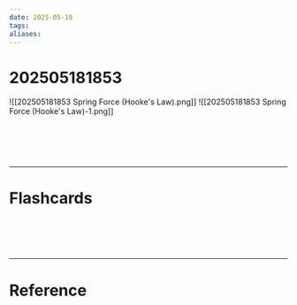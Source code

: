 ```yaml
---
date: 2025-05-18
tags: 
aliases:
---
```

# 202505181853
![[202505181853 Spring Force (Hooke's Law).png]]
![[202505181853 Spring Force (Hooke's Law)-1.png]]

# ‌
---
# Flashcards


# ‌
---
# Reference
